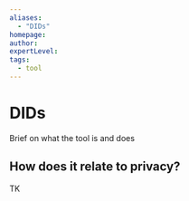 ```yaml
---
aliases:
  - "DIDs"
homepage: 
author: 
expertLevel: 
tags:
  - tool
---
```

# DIDs

Brief on what the tool is and does 

## How does it relate to privacy?

TK 

